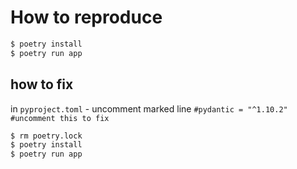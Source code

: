 # How to reproduce

```bash
$ poetry install
$ poetry run app
```

## how to fix

in `pyproject.toml` - uncomment marked line `#pydantic = "^1.10.2" #uncomment this to fix`
```bash
$ rm poetry.lock
$ poetry install
$ poetry run app
```